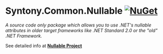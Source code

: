# Syntony.Common.Nullable [![NuGet](https://img.shields.io/nuget/v/Syntony.Common.Nullable.svg)](https://www.nuget.org/packages/Syntony.Common.Nullable)

_A source code only package which allows you to use .NET's nullable attributes in older target frameworks like .NET Standard 2.0 or the "old" .NET Framework._

See detailed info at [**Nullable Project**](Source/README.md)
